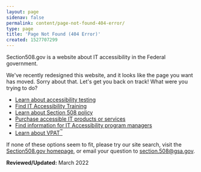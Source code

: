 ```yaml
---
layout: page
sidenav: false
permalink: content/page-not-found-404-error/
type: page
title: 'Page Not Found (404 Error)'
created: 1527707299
---
```


Section508.gov is a website about IT accessibility in the Federal government.

We've recently redesigned this website, and it looks like the page you want has moved. Sorry about that. Let's get you back on track! What were you trying to do?

  * [Learn about accessibility testing](/test/)
  * [Find IT Accessibility Training](/tags/ools/)
  * [Learn about Section 508 policy](/manage/laws-and-policies/)
  * [Purchase accessible IT products or services](/buy/)
  * [Find information for IT Accessibility program managers](/manage/)
  * [Learn about VPAT<sup>&trade;</sup>](/sell/vpat/)

If none of these options seem to fit, please try our site search, visit the [Section508.gov homepage](https://www.section508.gov), or email your question to <section.508@gsa.gov>.

**Reviewed/Updated:** March 2022